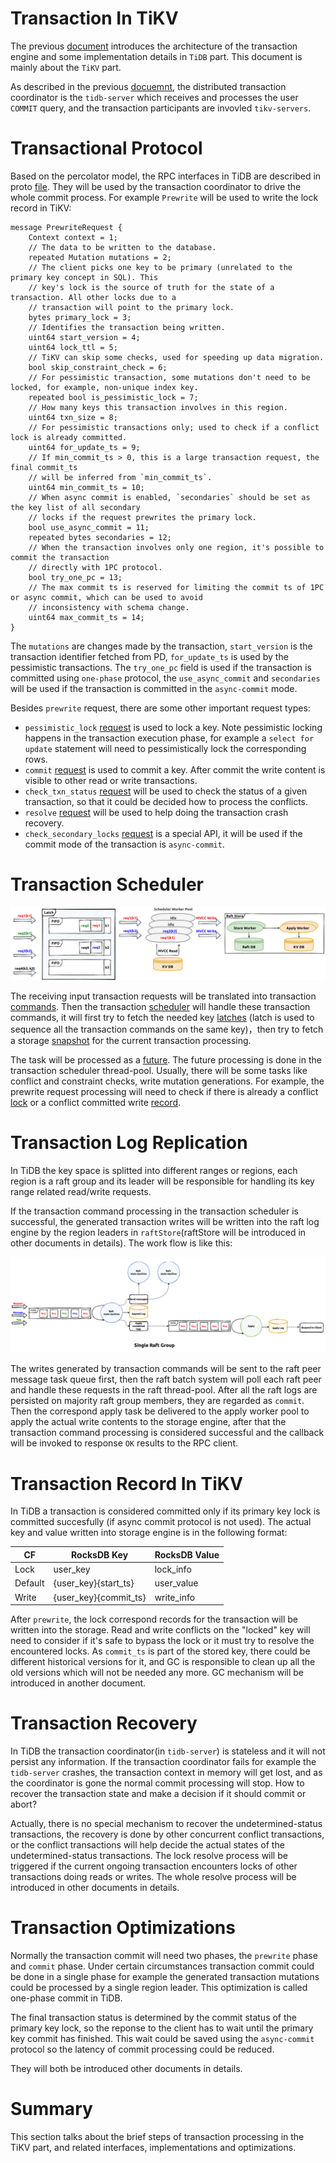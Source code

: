 # Transaction In TiKV

The previous [document](./transaction.md) introduces the architecture of the transaction engine and some implementation details in `TiDB` part. This document is mainly about the `TiKV` part.

As described in the previous [docuemnt](./transaction.md), the distributed transaction coordinator is the `tidb-server` which receives and processes the user `COMMIT` query, and the transaction participants are invovled `tikv-servers`.

# Transactional Protocol

Based on the percolator model, the RPC interfaces in TiDB are described in proto [file](https://github.com/pingcap/kvproto/blob/0f5764a128ad77ccf0a5b0ce0d6e2bfa50a108ce/proto/kvrpcpb.proto#L77). They will be used by the transaction coordinator to drive the whole commit process. For example `Prewrite` will be used to write the lock record in TiKV:
```
message PrewriteRequest {
    Context context = 1;
    // The data to be written to the database.
    repeated Mutation mutations = 2;
    // The client picks one key to be primary (unrelated to the primary key concept in SQL). This
    // key's lock is the source of truth for the state of a transaction. All other locks due to a
    // transaction will point to the primary lock.
    bytes primary_lock = 3;
    // Identifies the transaction being written.
    uint64 start_version = 4;
    uint64 lock_ttl = 5;
    // TiKV can skip some checks, used for speeding up data migration.
    bool skip_constraint_check = 6;
    // For pessimistic transaction, some mutations don't need to be locked, for example, non-unique index key.
    repeated bool is_pessimistic_lock = 7;
    // How many keys this transaction involves in this region.
    uint64 txn_size = 8;
    // For pessimistic transactions only; used to check if a conflict lock is already committed.
    uint64 for_update_ts = 9;
    // If min_commit_ts > 0, this is a large transaction request, the final commit_ts
    // will be inferred from `min_commit_ts`.
    uint64 min_commit_ts = 10;
    // When async commit is enabled, `secondaries` should be set as the key list of all secondary
    // locks if the request prewrites the primary lock.
    bool use_async_commit = 11;
    repeated bytes secondaries = 12;
    // When the transaction involves only one region, it's possible to commit the transaction
    // directly with 1PC protocol.
    bool try_one_pc = 13;
    // The max commit ts is reserved for limiting the commit ts of 1PC or async commit, which can be used to avoid
    // inconsistency with schema change.
    uint64 max_commit_ts = 14;
}
```

The `mutations` are changes made by the transaction, `start_version` is the transaction identifier fetched from PD, `for_update_ts` is used by the pessimistic transactions. The `try_one_pc` field is used if the transaction is committed using `one-phase` protocol, the `use_async_commit` and `secondaries` will be used if the transaction is committed in the `async-commit` mode.

Besides `prewrite` request, there are some other important request types:
- `pessimistic_lock` [request](https://github.com/pingcap/kvproto/blob/0f5764a128ad77ccf0a5b0ce0d6e2bfa50a108ce/proto/kvrpcpb.proto#L125) is used to lock a key. Note pessimistic locking happens in the transaction execution phase, for example a `select for update` statement will need to pessimistically lock the corresponding rows.
- `commit` [request](https://github.com/pingcap/kvproto/blob/0f5764a128ad77ccf0a5b0ce0d6e2bfa50a108ce/proto/kvrpcpb.proto#L268) is used to commit a key. After commit the write content is visible to other read or write transactions.
- `check_txn_status` [request](https://github.com/pingcap/kvproto/blob/master/proto/kvrpcpb.proto#L206) will be used to check the status of a given transaction, so that it could be decided how to process the conflicts.
- `resolve` [request](https://github.com/pingcap/kvproto/blob/0f5764a128ad77ccf0a5b0ce0d6e2bfa50a108ce/proto/kvrpcpb.proto#L374) will be used to help doing the transaction crash recovery.
- `check_secondary_locks` [request](https://github.com/pingcap/kvproto/blob/master/proto/kvrpcpb.proto#L247) is a special API, it will be used if the commit mode of the transaction is `async-commit`.

# Transaction Scheduler

![transaction-scheduler](../img/transaction_scheduler.png)

The receiving input transaction requests will be translated into transaction [commands](https://github.com/tikv/tikv/blob/6be3893f7f787b04bf34d99d1369092404ab5cfc/src/storage/txn/commands/mod.rs#L114). Then the transaction [scheduler](https://github.com/tikv/tikv/blob/6be3893f7f787b04bf34d99d1369092404ab5cfc/src/storage/txn/scheduler.rs#L286) will handle these transaction commands, it will first try to fetch the needed key [latches](https://github.com/tikv/tikv/blob/6be3893f7f787b04bf34d99d1369092404ab5cfc/src/storage/txn/latch.rs#L22) (latch is used to sequence all the transaction commands on the same key)，then try to fetch a storage [snapshot](https://github.com/tikv/tikv/blob/6be3893f7f787b04bf34d99d1369092404ab5cfc/components/tikv_kv/src/lib.rs#L191) for the current transaction processing.

The task will be processed as a [future](https://doc.rust-lang.org/stable/std/future/trait.Future.html). The future processing is done in the transaction scheduler thread-pool. Usually, there will be some tasks like conflict and constraint checks, write mutation generations. For example, the prewrite request processing will need to check if there is already a conflict [lock](https://github.com/tikv/tikv/blob/6be3893f7f787b04bf34d99d1369092404ab5cfc/src/storage/txn/actions/prewrite.rs#L45) or a conflict committed write [record](https://github.com/tikv/tikv/blob/6be3893f7f787b04bf34d99d1369092404ab5cfc/src/storage/txn/actions/prewrite.rs#L59).

# Transaction Log Replication

In TiDB the key space is splitted into different ranges or regions, each region is a raft group and its leader will be responsible for handling its key range related read/write requests. 

If the transaction command processing in the transaction scheduler is successful, the generated transaction writes will be written into the raft log engine by the region leaders in `raftStore`(raftStore will be introduced in other documents in details). The work flow is like this:

![raftStore](../img/raftStore.png)

The writes generated by transaction commands will be sent to the raft peer message task queue first, then the raft batch system will poll each raft peer and handle these requests in the raft thread-pool. After all the raft logs are persisted on majority raft group members, they are regarded as `commit`. Then the correspond apply task be delivered to the apply worker pool to apply the actual write contents to the storage engine, after that the transaction command processing is considered successful and the callback will be invoked to response `OK` results to the RPC client.


# Transaction Record In TiKV

In TiDB a transaction is considered committed only if its primary key lock is committed succesfully (if async commit protocol is not used). The actual key and value written into storage engine is in the following format:


| CF	| RocksDB Key |	RocksDB Value |
| ---   | --- | --- |
|Lock	 |user_key	 | lock_info |
|Default |{user_key}{start_ts}	| user_value |
|Write	 |{user_key}{commit_ts}	| write_info |

After `prewrite`, the lock correspond records for the transaction will be written into the storage. Read and write conflicts on the "locked" key will need to consider if it's safe to bypass the lock or it must try to resolve the encountered locks. As `commit_ts` is part of the stored key, there could be different historical versions for it, and GC is responsible to clean up all the old versions which will not be needed any more. GC mechanism will be introduced in another document.

# Transaction Recovery

In TiDB the transaction coordinator(in `tidb-server`) is stateless and it will not persist any information. If the transaction coordinator fails for example the `tidb-server` crashes, the transaction context in memory will get lost, and as the coordinator is gone the normal commit processing will stop. How to recover the transaction state and make a decision if it should commit or abort? 

Actually, there is no special mechanism to recover the undetermined-status transactions, the recovery is done by other concurrent conflict transactions, or the conflict transactions will help decide the actual states of the undetermined-status transactions. The lock resolve process will be triggered if the current ongoing transaction encounters locks of other transactions doing reads or writes. The whole resolve process will be introduced in other documents in details.

# Transaction Optimizations

Normally the transaction commit will need two phases, the `prewrite` phase and `commit` phase. Under certain circumstances transaction commit could be done in a single phase for example the generated transaction mutations could be processed by a single region leader. This optimization is called one-phase commit in TiDB.

The final transaction status is determined by the commit status of the primary key lock, so the reponse to the client has to wait until the primary key commit has finished. This wait could be saved using the `async-commit` protocol so the latency of commit processing could be reduced.

They will both be introduced other documents in details.

# Summary

This section talks about the brief steps of transaction processing in the TiKV part, and related interfaces, implementations and optimizations.
